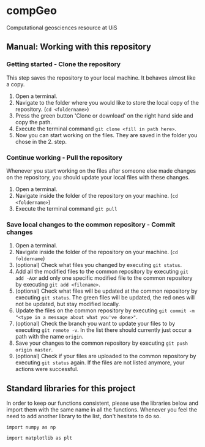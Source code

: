 # compGeo
Computational geosciences resource at UiS



## Manual: Working with this repository
### Getting started - Clone the repository
This step saves the repository to your local machine. It behaves almost like a copy.
1. Open a terminal.
2. Navigate to the folder where you would like to store the local copy of the repository. (`cd <foldername>`)
3. Press the green button 'Clone or download' on the right hand side and copy the path.
4. Execute the terminal command `git clone <fill in path here>`.
5. Now you can start working on the files. They are saved in the folder you chose in the 2. step.

### Continue working - Pull the repository
Whenever you start working on the files after someone else made changes on the repository, you should update your local files with these changes.
1. Open a terminal.
2. Navigate inside the folder of the repository on your machine. (`cd <foldername>`)
3. Execute the terminal command `git pull`

### Save local changes to the common repository - Commit changes
1. Open a terminal.
2. Navigate inside the folder of the repository on your machine. (`cd foldername`)
3. (optional) Check what files you changed by executing `git status`.
4. Add all the modified files to the common repository by executing `git add -A`or add only one specific modified file to the common repository by executing `git add <filename>`.
5. (optional) Check what files will be updated at the common repository by executing `git status`. The green files will be updated, the red ones will not be updated, but stay modified locally.
6. Update the files on the common repository by executing `git commit -m "<type in a message about what you've done>"`.
7. (optional) Check the branch you want to update your files to by executing `git remote -v`. In the list there should currently just occur a path with the name `origin`.
8. Save your changes to the common repository by executing `git push origin master`.
9. (optional) Check if your files are uploaded to the common repository by executing `git status` again. If the files are not listed anymore, your actions were successful.




## Standard libraries for this project
In order to keep our functions consistent, please use the libraries below and import them with the same name in all the functions. Whenever you feel the need to add another library to the list, don't hesitate to do so.

`import numpy as np`

`import matplotlib as plt`

